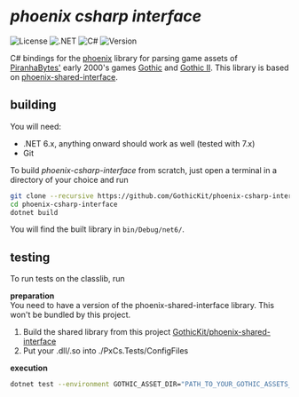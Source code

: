 # _phoenix csharp interface_

![License](https://img.shields.io/github/license/GothicKit/phoenix-java-interface?label=License&color=important)
![.NET](https://img.shields.io/static/v1?label=.NET&message=6&color=informational)
![C#](https://img.shields.io/static/v1?label=C%23&message=8&color=informational)
![Version](https://img.shields.io/github/v/tag/GothicKit/phoenix-csharp-interface?label=Version&sort=semver)

C# bindings for the [phoenix](https://github.com/lmichaelis/phoenix) library for parsing game assets of
[PiranhaBytes'](https://www.piranha-bytes.com/) early 2000's games [Gothic](https://en.wikipedia.org/wiki/Gothic_(video_game))
and [Gothic II](https://en.wikipedia.org/wiki/Gothic_II). This library is based on [phoenix-shared-interface](https://github.com/GothicKit/phoenix-shared-interface).

## building

You will need:

* .NET 6.x, anything onward should work as well (tested with 7.x)
* Git

To build _phoenix-csharp-interface_ from scratch, just open a terminal in a directory of your choice and run

```bash
git clone --recursive https://github.com/GothicKit/phoenix-csharp-interface
cd phoenix-csharp-interface
dotnet build
```

You will find the built library in `bin/Debug/net6/`.


## testing


To run tests on the classlib, run

**preparation**  
You need to have a version of the phoenix-shared-interface library. This won't be bundled by this project.
1. Build the shared library from this project [GothicKit/phoenix-shared-interface](https://github.com/GothicKit/phoenix-shared-interface)
2. Put your .dll/.so into ./PxCs.Tests/ConfigFiles

**execution**  
```sh
dotnet test --environment GOTHIC_ASSET_DIR="PATH_TO_YOUR_GOTHIC_ASSETS_ROOT_FOLDER"
```